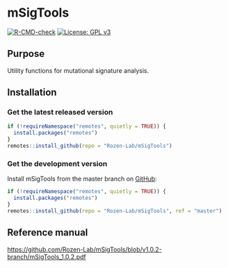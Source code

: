 
<!-- README.md is generated from README.Rmd. Please edit that file -->

# mSigTools

<!-- badges: start -->

[![R-CMD-check](https://github.com/Rozen-Lab/mSigTools/actions/workflows/R-CMD-check.yaml/badge.svg)](https://github.com/Rozen-Lab/mSigTools/actions/workflows/R-CMD-check.yaml)
[![License: GPL
v3](https://img.shields.io/badge/License-GPLv3-blue.svg)](https://www.gnu.org/licenses/gpl-3.0)
<!-- badges: end -->

## Purpose

Utility functions for mutational signature analysis.

## Installation

### Get the latest released version

``` r
if (!requireNamespace("remotes", quietly = TRUE)) {
  install.packages("remotes")
}
remotes::install_github(repo = "Rozen-Lab/mSigTools")
```

### Get the development version

Install mSigTools from the master branch on
[GitHub](https://github.com/):

``` r
if (!requireNamespace("remotes", quietly = TRUE)) {
  install.packages("remotes")
}
remotes::install_github(repo = "Rozen-Lab/mSigTools", ref = "master")
```

## Reference manual

<https://github.com/Rozen-Lab/mSigTools/blob/v1.0.2-branch/mSigTools_1.0.2.pdf>
